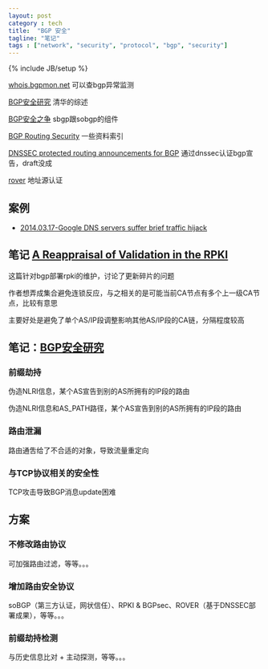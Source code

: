 ```yaml
---
layout: post
category : tech
title:  "BGP 安全"
tagline: "笔记"
tags : ["network", "security", "protocol", "bgp", "security"] 
---
```

{% include JB/setup %}

[whois.bgpmon.net](https://whois.bgpmon.net/index.php) 可以查bgp异常监测 

[BGP安全研究](http://www.jos.org.cn/ch/reader/view_abstract.aspx?file_no=4346) 清华的综述

[BGP安全之争](http://www.lxway.com/56552054.htm) sbgp跟sobgp的组件

[BGP Routing Security](http://moo.cmcl.cs.cmu.edu/~dwendlan/routing/) 一些资料索引

[DNSSEC protected routing announcements for BGP](https://tools.ietf.org/html/draft-donnerhacke-sidr-bgp-verification-dnssec-04) 通过dnssec认证bgp宣告，draft没成

[rover](https://www.nanog.org/meetings/nanog55/presentations/Tuesday/Gersch.pdf) 地址源认证


## 案例
- [2014.03.17-Google DNS servers suffer brief traffic hijack](http://mobile.itnews.com.au/News/375278,google-dns-servers-suffer-brief-traffic-hijack.aspx)

## 笔记 [A Reappraisal of Validation in the RPKI](http://www.potaroo.net/ispcol/2014-04/rpkiv.html)

这篇针对bgp部署rpki的维护，讨论了更新碎片的问题

作者想弄成集合避免连锁反应，与之相关的是可能当前CA节点有多个上一级CA节点，比较有意思

主要好处是避免了单个AS/IP段调整影响其他AS/IP段的CA链，分隔程度较高

## 笔记：[BGP安全研究](http://www.jos.org.cn/ch/reader/view_abstract.aspx?file_no=4346)

### 前缀劫持

伪造NLRI信息，某个AS宣告到别的AS所拥有的IP段的路由

伪造NLRI信息和AS_PATH路径，某个AS宣告到别的AS所拥有的IP段的路由

### 路由泄漏

路由通吿给了不合适的对象，导致流量重定向

### 与TCP协议相关的安全性

TCP攻击导致BGP消息update困难 


## 方案

### 不修改路由协议

可加强路由过滤，等等。。。

### 增加路由安全协议
soBGP（第三方认证，网状信任）、RPKI & BGPsec、ROVER（基于DNSSEC部署成果），等等。。。

### 前缀劫持检测

与历史信息比对 + 主动探测，等等。。。 
